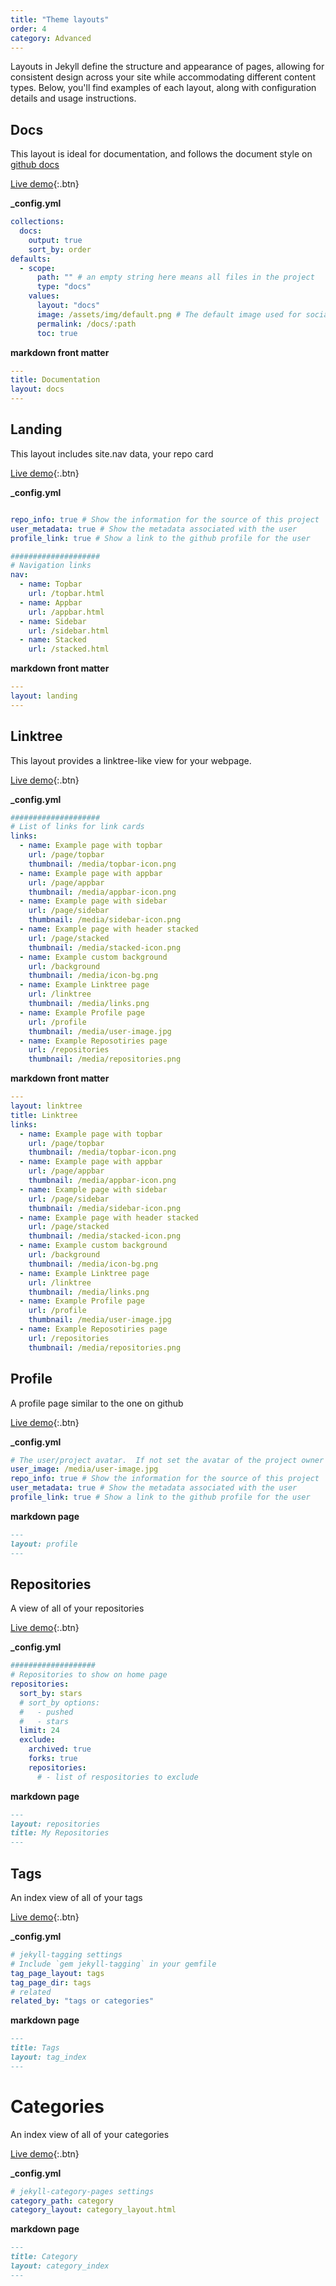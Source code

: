 ```yaml
---
title: "Theme layouts"
order: 4
category: Advanced
---
```


Layouts in Jekyll define the structure and appearance of pages, allowing for consistent design across your site while accommodating different content types. Below, you'll find examples of each layout, along with configuration details and usage instructions.

## Docs

This layout is ideal for documentation, and follows the document style on [github docs](https://docs.github.com)

[Live demo](index.html){:.btn}

**_config.yml**

```yaml
collections:
  docs:
    output: true
    sort_by: order
defaults:
  - scope:
      path: "" # an empty string here means all files in the project
      type: "docs"
    values:
      layout: "docs"
      image: /assets/img/default.png # The default image used for social and posts.
      permalink: /docs/:path
      toc: true
```

**markdown front matter**

```yaml
---
title: Documentation
layout: docs
---
```

## Landing

This layout includes site.nav data, your repo card

[Live demo](../index.md){:.btn}

**_config.yml**

```yaml

repo_info: true # Show the information for the source of this project
user_metadata: true # Show the metadata associated with the user
profile_link: true # Show a link to the github profile for the user

####################
# Navigation links
nav:
  - name: Topbar
    url: /topbar.html
  - name: Appbar
    url: /appbar.html
  - name: Sidebar
    url: /sidebar.html
  - name: Stacked
    url: /stacked.html
```


**markdown front matter**

```yaml
---
layout: landing
---
```

## Linktree

This layout provides a linktree-like view for your webpage.

[Live demo](../linktree.md){:.btn}

**_config.yml**

```yaml
####################
# List of links for link cards
links:
  - name: Example page with topbar
    url: /page/topbar
    thumbnail: /media/topbar-icon.png
  - name: Example page with appbar
    url: /page/appbar
    thumbnail: /media/appbar-icon.png
  - name: Example page with sidebar
    url: /page/sidebar
    thumbnail: /media/sidebar-icon.png
  - name: Example page with header stacked
    url: /page/stacked
    thumbnail: /media/stacked-icon.png
  - name: Example custom background
    url: /background
    thumbnail: /media/icon-bg.png
  - name: Example Linktree page
    url: /linktree
    thumbnail: /media/links.png
  - name: Example Profile page
    url: /profile
    thumbnail: /media/user-image.jpg
  - name: Example Reposotiries page
    url: /repositories
    thumbnail: /media/repositories.png
```

**markdown front matter**

```yaml
---
layout: linktree
title: Linktree
links:
  - name: Example page with topbar
    url: /page/topbar
    thumbnail: /media/topbar-icon.png
  - name: Example page with appbar
    url: /page/appbar
    thumbnail: /media/appbar-icon.png
  - name: Example page with sidebar
    url: /page/sidebar
    thumbnail: /media/sidebar-icon.png
  - name: Example page with header stacked
    url: /page/stacked
    thumbnail: /media/stacked-icon.png
  - name: Example custom background
    url: /background
    thumbnail: /media/icon-bg.png
  - name: Example Linktree page
    url: /linktree
    thumbnail: /media/links.png
  - name: Example Profile page
    url: /profile
    thumbnail: /media/user-image.jpg
  - name: Example Reposotiries page
    url: /repositories
    thumbnail: /media/repositories.png
```

## Profile

A profile page similar to the one on github

[Live demo](../profile.md){:.btn}

**_config.yml**

```yaml
# The user/project avatar.  If not set the avatar of the project owner will be used.
user_image: /media/user-image.jpg
repo_info: true # Show the information for the source of this project
user_metadata: true # Show the metadata associated with the user
profile_link: true # Show a link to the github profile for the user
```

**markdown page**

```md
---
layout: profile
---
```

## Repositories

A view of all of your repositories

[Live demo](../repositories.md){:.btn}

**_config.yml**

```yaml
###################
# Repositories to show on home page
repositories:
  sort_by: stars
  # sort_by options:
  #   - pushed
  #   - stars
  limit: 24
  exclude:
    archived: true
    forks: true
    repositories:
      # - list of respositories to exclude
```

**markdown page**
```md
---
layout: repositories
title: My Repositories
---
```

## Tags

An index view of all of your tags

[Live demo](../tags/index.html){:.btn}

**_config.yml**

```yaml
# jekyll-tagging settings
# Include `gem jekyll-tagging` in your gemfile
tag_page_layout: tags
tag_page_dir: tags
# related
related_by: "tags or categories"
```

**markdown page**

```md
---
title: Tags
layout: tag_index
---
```

# Categories

An index view of all of your categories

[Live demo](../category/index.html){:.btn}

**_config.yml**

```yaml
# jekyll-category-pages settings
category_path: category
category_layout: category_layout.html
```

**markdown page**

```md
---
title: Category
layout: category_index
---

```
